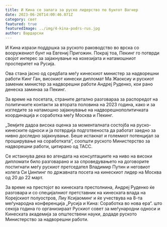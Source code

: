 ```yaml
---
title: И Кина се залага за руско лидерство по бунтот Вагнер
date: 2023-06-26T14:00:46.071Z
category: свет
featured: true
featuredImage: ../img/4-kina-podrs-rus.jpg
author: Вардарски
---
```

И Кина изрази поддршка за руското раководство во врска со вооружениот бунт на Евгениј Пригожин. Покрај тоа, Пекинг го потврди својот интерес за зајакнување на кохезијата и натамошниот просперитет на Русија.

Ова стана јасно од средбата меѓу кинескиот министер за надворешни работи Кинг Ган, високиот кинески дипломат Ма Жаоксиу и рускиот заменик министер за надворешни работи Андреј Руденко, кои рано денеска заминаа за Пекинг.

За време на посетата, страните детално разговараа за распоредот на политичките контакти за втората половина на 2023 година, како и за изгледите за натамошно зајакнување на надворешнополитичката координација и соработка меѓу Москва и Пекинг.

„Земјите дадоа висока оценка за моменталната состојба на руско-кинеските односи и ја потврдија подготвеноста да работат заедно за нивно доследно зајакнување. Беше истакнат и големиот потенцијал за проширување на соработката“, соопшти руското Министерство за надворешни работи, цитирано од ТАСС.

Се истакнува дека во агендата на консултациите на ниво на високи дипломати било разговарано и за спроведувањето на договорите постигнати меѓу рускиот претседател Владимир Путин и неговиот колега Си Џинпинг по државната посета на кинескиот лидер на Москва од 20 до 22 март.

За време на престојот во кинеската престолнина, Андреј Руденко ќе разговара и со специјалниот претставник на кинеската влада на Корејскиот полуостров, Лиу Ксијаоминг и ќе учествува на 8-та меѓународна конференција „Русија и Кина: Соработка во нова ера“. што секоја година го организираат Рускиот совет за меѓународни односи и Кинеската академија за општествени науки, додаде руското Министерство за надворешни работи.